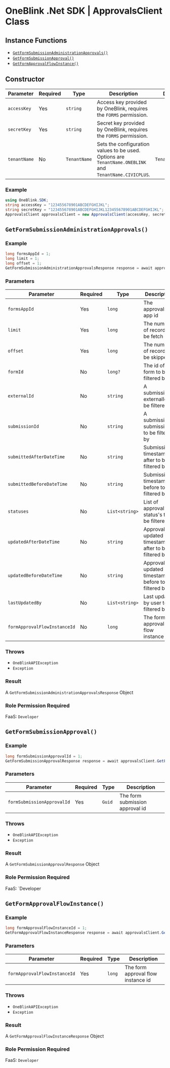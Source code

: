 # OneBlink .Net SDK | ApprovalsClient Class

## Instance Functions

- [`GetFormSubmissionAdministrationApprovals()`](#getformsubmissionadministrationapprovals)
- [`GetFormSubmissionApproval()`](#getformsubmissionapproval)
- [`GetFormApprovalFlowInstance()`](#getformapprovalflowinstance)

## Constructor

| Parameter    | Required | Type         | Description                                                                                             | Default Value         |
| ------------ | -------- | ------------ | ------------------------------------------------------------------------------------------------------- | --------------------- |
| `accessKey`  | Yes      | `string`     | Access key provided by OneBlink, requires the `FORMS` permission.                                       |                       |
| `secretKey`  | Yes      | `string`     | Secret key provided by OneBlink, requires the `FORMS` permission.                                       |                       |
| `tenantName` | No       | `TenantName` | Sets the configuration values to be used. Options are `TenantName.ONEBLINK` and `TenantName.CIVICPLUS`. | `TenantName.ONEBLINK` |

### Example

```c#
using OneBlink.SDK;
string accessKey = "123455678901ABCDEFGHIJKL";
string secretKey = "123455678901ABCDEFGHIJKL123455678901ABCDEFGHIJKL";
ApprovalsClient approvalsClient = new ApprovalsClient(accessKey, secretKey);
```

## `GetFormSubmissionAdministrationApprovals()`

### Example

```c#
long formsAppId = 1;
long limit = 1;
long offset = 1;
GetFormSubmissionAdministrationApprovalsResponse response = await approvalsClient.GetFormSubmissionAdministrationApprovals(formsAppId, limit, offset);
```

### Parameters

| Parameter                    | Required | Type           | Description                                         |
| ---------------------------- | -------- | -------------- | --------------------------------------------------- |
| `formsAppId`                 | Yes      | `long`         | The approvals app id                                |
| `limit`                      | Yes      | `long`         | The number of records to be fetch                   |
| `offset`                     | Yes      | `long`         | The number of records to be skipped                 |
| `formId`                     | No       | `long?`        | The id of the form to be filtered by                |
| `externalId`                 | No       | `string`       | A submission externalId to be filtered by           |
| `submissionId`               | No       | `string`       | A submission submissionId to be filtered by         |
| `submittedAfterDateTime`     | No       | `string`       | Submission timestamp after to be filtered by        |
| `submittedBeforeDateTime`    | No       | `string`       | Submission timestamp before to be filtered by       |
| `statuses`                   | No       | `List<string>` | List of approval status's to be filtered by         |
| `updatedAfterDateTime`       | No       | `string`       | Approval updated timestamp after to be filtered by  |
| `updatedBeforeDateTime`      | No       | `string`       | Approval updated timestamp before to be filtered by |
| `lastUpdatedBy`              | No       | `List<string>` | Last updated by user to be filtered by              |
| `formApprovalFlowInstanceId` | No       | `long`         | The form approval flow instance id                  |

### Throws

- `OneBlinkAPIException`
- `Exception`

### Result

A `GetFormSubmissionAdministrationApprovalsResponse` Object

### Role Permission Required

FaaS: `Developer`

## `GetFormSubmissionApproval()`

### Example

```c#
long formSubmissionApprovalId = 1;
GetFormSubmissionApprovalResponse response = await approvalsClient.GetFormSubmissionApproval(formSubmissionApprovalId);
```

### Parameters

| Parameter                  | Required | Type   | Description                     |
| -------------------------- | -------- | ------ | ------------------------------- |
| `formSubmissionApprovalId` | Yes      | `Guid` | The form submission approval id |

### Throws

- `OneBlinkAPIException`
- `Exception`

### Result

A `GetFormSubmissionApprovalResponse` Object

### Role Permission Required

FaaS: `Developer

## `GetFormApprovalFlowInstance()`

### Example

```c#
long formApprovalFlowInstanceId = 1;
GetFormApprovalFlowInstanceResponse response = await approvalsClient.GetFormApprovalFlowInstance(formApprovalFlowInstanceId);
```

### Parameters

| Parameter                    | Required | Type   | Description                        |
| ---------------------------- | -------- | ------ | ---------------------------------- |
| `formApprovalFlowInstanceId` | Yes      | `long` | The form approval flow instance id |

### Throws

- `OneBlinkAPIException`
- `Exception`

### Result

A `GetFormApprovalFlowInstanceResponse` Object

### Role Permission Required

FaaS: `Developer`
